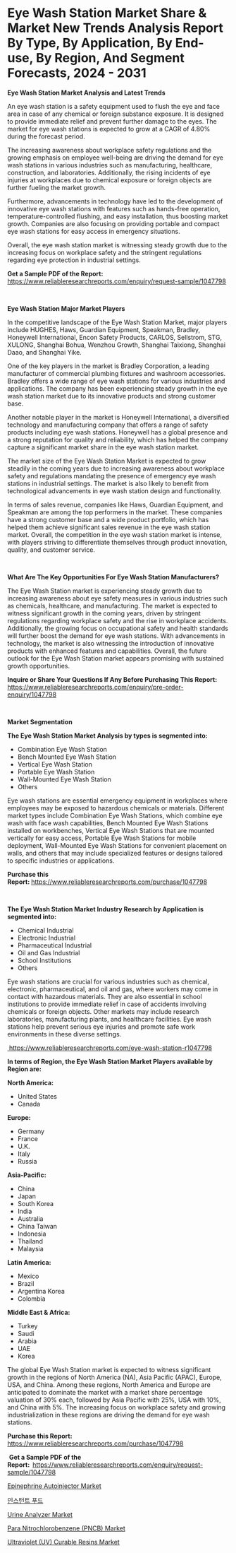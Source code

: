 <p><h1>Eye Wash Station Market Share & Market New Trends Analysis Report By Type, By Application, By End-use, By Region, And Segment Forecasts, 2024 - 2031</h1></p><p><strong>Eye Wash Station Market Analysis and Latest Trends</strong></p>
<p><p>An eye wash station is a safety equipment used to flush the eye and face area in case of any chemical or foreign substance exposure. It is designed to provide immediate relief and prevent further damage to the eyes. The market for eye wash stations is expected to grow at a CAGR of 4.80% during the forecast period.</p><p>The increasing awareness about workplace safety regulations and the growing emphasis on employee well-being are driving the demand for eye wash stations in various industries such as manufacturing, healthcare, construction, and laboratories. Additionally, the rising incidents of eye injuries at workplaces due to chemical exposure or foreign objects are further fueling the market growth.</p><p>Furthermore, advancements in technology have led to the development of innovative eye wash stations with features such as hands-free operation, temperature-controlled flushing, and easy installation, thus boosting market growth. Companies are also focusing on providing portable and compact eye wash stations for easy access in emergency situations.</p><p>Overall, the eye wash station market is witnessing steady growth due to the increasing focus on workplace safety and the stringent regulations regarding eye protection in industrial settings.</p></p>
<p><strong>Get a Sample PDF of the Report:&nbsp;</strong> <a href="https://www.reliableresearchreports.com/enquiry/request-sample/1047798">https://www.reliableresearchreports.com/enquiry/request-sample/1047798</a></p>
<p>&nbsp;</p>
<p><strong>Eye Wash Station Major Market Players</strong></p>
<p><p>In the competitive landscape of the Eye Wash Station Market, major players include HUGHES, Haws, Guardian Equipment, Speakman, Bradley, Honeywell International, Encon Safety Products, CARLOS, Sellstrom, STG, XULONG, Shanghai Bohua, Wenzhou Growth, Shanghai Taixiong, Shanghai Daao, and Shanghai Yike. </p><p>One of the key players in the market is Bradley Corporation, a leading manufacturer of commercial plumbing fixtures and washroom accessories. Bradley offers a wide range of eye wash stations for various industries and applications. The company has been experiencing steady growth in the eye wash station market due to its innovative products and strong customer base.</p><p>Another notable player in the market is Honeywell International, a diversified technology and manufacturing company that offers a range of safety products including eye wash stations. Honeywell has a global presence and a strong reputation for quality and reliability, which has helped the company capture a significant market share in the eye wash station market.</p><p>The market size of the Eye Wash Station Market is expected to grow steadily in the coming years due to increasing awareness about workplace safety and regulations mandating the presence of emergency eye wash stations in industrial settings. The market is also likely to benefit from technological advancements in eye wash station design and functionality.</p><p>In terms of sales revenue, companies like Haws, Guardian Equipment, and Speakman are among the top performers in the market. These companies have a strong customer base and a wide product portfolio, which has helped them achieve significant sales revenue in the eye wash station market. Overall, the competition in the eye wash station market is intense, with players striving to differentiate themselves through product innovation, quality, and customer service.</p></p>
<p>&nbsp;</p>
<p><strong>What Are The Key Opportunities For Eye Wash Station Manufacturers?</strong></p>
<p><p>The Eye Wash Station market is experiencing steady growth due to increasing awareness about eye safety measures in various industries such as chemicals, healthcare, and manufacturing. The market is expected to witness significant growth in the coming years, driven by stringent regulations regarding workplace safety and the rise in workplace accidents. Additionally, the growing focus on occupational safety and health standards will further boost the demand for eye wash stations. With advancements in technology, the market is also witnessing the introduction of innovative products with enhanced features and capabilities. Overall, the future outlook for the Eye Wash Station market appears promising with sustained growth opportunities.</p></p>
<p><strong>Inquire or Share Your Questions If Any Before Purchasing This Report:</strong> <a href="https://www.reliableresearchreports.com/enquiry/pre-order-enquiry/1047798">https://www.reliableresearchreports.com/enquiry/pre-order-enquiry/1047798</a></p>
<p>&nbsp;</p>
<p><strong>Market Segmentation</strong></p>
<p><strong>The Eye Wash Station Market Analysis by types is segmented into:</strong></p>
<p><ul><li>Combination Eye Wash Station</li><li>Bench Mounted Eye Wash Station</li><li>Vertical Eye Wash Station</li><li>Portable Eye Wash Station</li><li>Wall-Mounted Eye Wash Station</li><li>Others</li></ul></p>
<p><p>Eye wash stations are essential emergency equipment in workplaces where employees may be exposed to hazardous chemicals or materials. Different market types include Combination Eye Wash Stations, which combine eye wash with face wash capabilities, Bench Mounted Eye Wash Stations installed on workbenches, Vertical Eye Wash Stations that are mounted vertically for easy access, Portable Eye Wash Stations for mobile deployment, Wall-Mounted Eye Wash Stations for convenient placement on walls, and others that may include specialized features or designs tailored to specific industries or applications.</p></p>
<p><strong>Purchase this Report:&nbsp;</strong><a href="https://www.reliableresearchreports.com/purchase/1047798">https://www.reliableresearchreports.com/purchase/1047798</a></p>
<p>&nbsp;</p>
<p><strong>The Eye Wash Station Market Industry Research by Application is segmented into:</strong></p>
<p><ul><li>Chemical Industrial</li><li>Electronic Industrial</li><li>Pharmaceutical Industrial</li><li>Oil and Gas Industrial</li><li>School Institutions</li><li>Others</li></ul></p>
<p><p>Eye wash stations are crucial for various industries such as chemical, electronic, pharmaceutical, and oil and gas, where workers may come in contact with hazardous materials. They are also essential in school institutions to provide immediate relief in case of accidents involving chemicals or foreign objects. Other markets may include research laboratories, manufacturing plants, and healthcare facilities. Eye wash stations help prevent serious eye injuries and promote safe work environments in these diverse settings.</p></p>
<p><a href="https://www.reliableresearchreports.com/eye-wash-station-r1047798">&nbsp;https://www.reliableresearchreports.com/eye-wash-station-r1047798</a></p>
<p><strong>In terms of Region, the Eye Wash Station Market Players available by Region are:</strong></p>
<p>
    <p> <strong> North America: </strong>
        <ul>
            <li>United States</li>
            <li>Canada</li>
        </ul>
        </p> 
    <p> <strong> Europe: </strong>
        <ul>
            <li>Germany</li>
            <li>France</li>
            <li>U.K.</li>
            <li>Italy</li>
            <li>Russia</li>
        </ul>
        </p> 
    <p> <strong> Asia-Pacific: </strong>
        <ul>
            <li>China</li>
            <li>Japan</li>
            <li>South Korea</li>
            <li>India</li>
            <li>Australia</li>
            <li>China Taiwan</li>
            <li>Indonesia</li>
            <li>Thailand</li>
            <li>Malaysia</li>
        </ul>
        </p> 
    <p> <strong> Latin America: </strong>
        <ul>
            <li>Mexico</li>
            <li>Brazil</li>
            <li>Argentina Korea</li>
            <li>Colombia</li>
        </ul>
        </p> 
    <p> <strong> Middle East & Africa: </strong>
        <ul>
            <li>Turkey</li>
            <li>Saudi</li>
            <li>Arabia</li>
            <li>UAE</li>
            <li>Korea</li>
        </ul>
    </p>
    </p>
<p><p>The global Eye Wash Station market is expected to witness significant growth in the regions of North America (NA), Asia Pacific (APAC), Europe, USA, and China. Among these regions, North America and Europe are anticipated to dominate the market with a market share percentage valuation of 30% each, followed by Asia Pacific with 25%, USA with 10%, and China with 5%. The increasing focus on workplace safety and growing industrialization in these regions are driving the demand for eye wash stations.</p></p>
<p><strong>Purchase this Report: </strong><a href="https://www.reliableresearchreports.com/purchase/1047798">https://www.reliableresearchreports.com/purchase/1047798</a></p>
<p>&nbsp;<strong>Get a Sample PDF of the Report:&nbsp;&nbsp;</strong><a href="https://www.reliableresearchreports.com/enquiry/request-sample/1047798">https://www.reliableresearchreports.com/enquiry/request-sample/1047798</a></p>
<p><strong></strong></p>
<p><p><a href="https://github.com/jerrycopelandthomaswsqd8q/Market-Research-Report-List-2/blob/main/epinephrine-autoinjector-market.md">Epinephrine Autoinjector Market</a></p><p><a href="https://github.com/BrettWeberrt8767765/Market-Research-Report-List-1/blob/main/739486443389.md">인스턴트 푸드</a></p><p><a href="https://github.com/yoshih12/Market-Research-Report-List-3/blob/main/urine-analyzer-market.md">Urine Analyzer Market</a></p><p><a href="https://issuu.com/reportprime-2/docs/para-nitrochlorobenzene-pncb-market-size-2030.pptx">Para Nitrochlorobenzene (PNCB) Market</a></p><p><a href="https://issuu.com/reportprime-2/docs/ultraviolet-uv-curable-resins-market-size-2030.ppt">Ultraviolet (UV) Curable Resins Market</a></p></p>